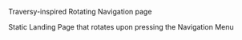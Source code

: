 Traversy-inspired Rotating Navigation page

Static Landing Page that rotates upon pressing the Navigation Menu
